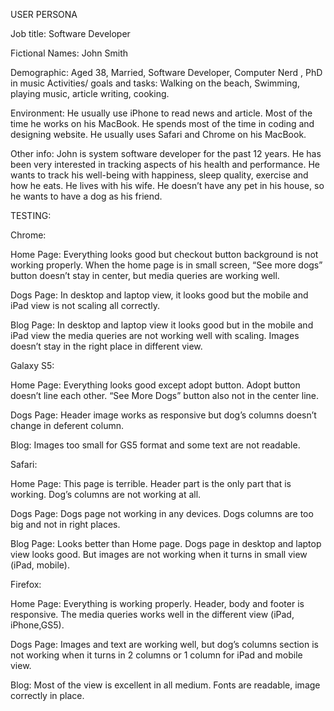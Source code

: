 USER PERSONA

Job title: Software Developer

Fictional Names: John Smith

Demographic: Aged 38, Married, Software Developer, Computer Nerd , PhD in music Activities/ goals and tasks: Walking on the beach, Swimming, playing music, article writing, cooking.

Environment: He usually use iPhone to read news and article. Most of the time he works on his MacBook. He spends most of the time in coding and designing website. He usually uses Safari and Chrome on his MacBook.

Other info: John is system software developer for the past 12 years. He has been very interested in tracking aspects of his health and performance. He wants to track his well-being with happiness, sleep quality, exercise and how he eats. He lives with his wife. He doesn’t have any pet in his house, so he wants to have a dog as his friend.

TESTING:

Chrome:

Home Page: Everything looks good but checkout button background is not working properly. When the home page is in small screen, “See more dogs” button doesn’t stay in center, but media queries are working well. 

Dogs Page: In desktop and laptop view, it looks good but the mobile and iPad view is not scaling all correctly.

Blog Page: In desktop and laptop view it looks good but in the mobile and iPad view the media queries are not working well with scaling. Images doesn’t stay in the right place in different view.


Galaxy S5: 

Home Page: Everything looks good except adopt button. Adopt button doesn’t line each other. “See More Dogs” button also not in the center line.

Dogs Page: Header image works as responsive but dog’s columns doesn’t change in deferent column.

Blog: Images too small for GS5 format and some text are not readable.


Safari:

Home Page: This page is terrible. Header part is the only part that is working. Dog’s columns are not working at all. 

Dogs Page: Dogs page not working in any devices. Dogs columns are too big and not in right places. 

Blog Page: Looks better than Home page. Dogs page in desktop and laptop view looks good. But images are not working when it turns in small view (iPad, mobile).


Firefox: 

Home Page: Everything is working properly. Header, body and footer is responsive. The media queries works well in the different view (iPad, iPhone,GS5).

Dogs Page: Images and text are working well, but dog’s columns section is not working when it turns in 2 columns or 1 column for iPad and mobile view.

Blog: Most of the view is excellent in all medium. Fonts are readable, image correctly in place.
